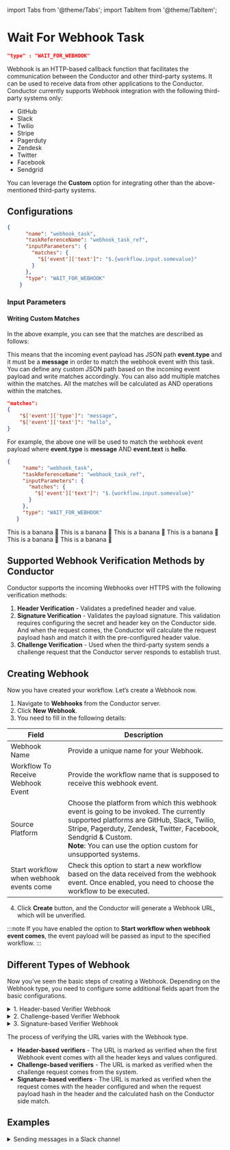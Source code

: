 import Tabs from '@theme/Tabs';
import TabItem from '@theme/TabItem';

# Wait For Webhook Task

```json
"type" : "WAIT_FOR_WEBHOOK"
```

Webhook is an HTTP-based callback function that facilitates the communication between the Conductor and other third-party systems. It can be used to receive data from other applications to the Conductor. Conductor currently supports Webhook integration with the following third-party systems only:

* GitHub
* Slack
* Twilio
* Stripe
* Pagerduty
* Zendesk
* Twitter
* Facebook
* Sendgrid

You can leverage the **Custom** option for integrating other than the above-mentioned third-party systems.

## Configurations

```json
{
      "name": "webhook_task",
      "taskReferenceName": "webhook_task_ref",
      "inputParameters": {
        "matches": {
          "$['event']['text']": "$.{workflow.input.somevalue}"
        }
      },
      "type": "WAIT_FOR_WEBHOOK"
    }
```

### Input Parameters

#### Writing Custom Matches​

In the above example, you can see that the matches are described as follows:

This means that the incoming event payload has JSON path **event.type** and it must be a **message** in order to match the webhook event with this task. You can define any custom JSON path based on the incoming event payload and write matches accordingly. You can also add multiple matches within the matches. All the matches will be calculated as AND operations within the matches.

```json
"matches": 
{
    "$['event']['type']": "message",
    "$['event']['text']": "hello",
}
```

For example, the above one will be used to match the webhook event payload where **event.type** is **message** AND **event.text** is **hello**.
<br/>

<Tabs>
 <TabItem value="JSON" lable="JSON">

 ```json
{
      "name": "webhook_task",
      "taskReferenceName": "webhook_task_ref",
      "inputParameters": {
        "matches": {
          "$['event']['text']": "$.{workflow.input.somevalue}"
        }
      },
      "type": "WAIT_FOR_WEBHOOK"
    }
```

</TabItem>
<TabItem value="Java" label="Java">
This is a banana 🍌
</TabItem>
<TabItem value="Python" label="Python">
  This is a banana 🍌
</TabItem>
<TabItem value="Golang" label="Golang">
    This is a banana 🍌
</TabItem>
<TabItem value="CSharp" label="CSharp">
  This is a banana 🍌
</TabItem>
<TabItem value="clojure" label="Clojure">
    This is a banana 🍌
</TabItem>
<TabItem value="Javascript" label="Javascript">
    This is a banana 🍌
</TabItem>
</Tabs>

## Supported Webhook Verification Methods by Conductor

Conductor supports the incoming Webhooks over HTTPS with the following verification methods:

1. **Header Verification** - Validates a predefined header and value.
2. **Signature Verification** - Validates the payload signature. This validation requires configuring the secret and header key on the Conductor side. And when the request comes, the Conductor will calculate the request payload hash and match it with the pre-configured header value.
3. **Challenge Verification** - Used when the third-party system sends a challenge request that the Conductor server responds to establish trust.

## Creating Webhook

Now you have created your workflow. Let’s create a Webhook now.

1. Navigate to **Webhooks** from the Conductor server.
2. Click **New Webhook**.
3. You need to fill in the following details:

| Field      | Description |
| ----------- | ----------- |
| Webhook Name | Provide a unique name for your Webhook. |
| Workflow To Receive Webhook Event | Provide the workflow name that is supposed to receive this webhook event. |
| Source Platform | Choose the platform from which this webhook event is going to be invoked. The currently supported platforms are GitHub, Slack, Twilio, Stripe, Pagerduty, Zendesk, Twitter, Facebook, Sendgrid & Custom. <br/> **Note**: You can use the option custom for unsupported systems. |
| Start workflow when webhook events come | Check this option to start a new workflow based on the data received from the webhook event. Once enabled, you need to choose the workflow to be executed. |

4. Click **Create** button, and the Conductor will generate a Webhook URL, which will be unverified.

:::note
If you have enabled the option to **Start workflow when webhook event comes**, the event payload will be passed as input to the specified workflow.
:::

## Different Types of Webhook

Now you’ve seen the basic steps of creating a Webhook. Depending on the Webhook type, you need to configure some additional fields apart from the basic configurations. 

<details><summary>1. Header-based Verifier Webhook</summary>
<p>
For this type of Webhook, each request must contain all the headers with the keys and values specified. The request will be ignored if the keys and values are not specified.

<p align="center"><img src="/content/img/Creating-a-header-based-verifier-Webhook-in-Conductor.png" alt="Header-based verifier webhook" width="100%" height="auto" style={{paddingBottom: 40, paddingTop: 40}} /></p>
</p>
</details>

<details><summary>2. Challenge-based Verifier Webhook</summary>
<p>

* For this type of Webhook, the initial invocation must have a challenge parameter and the same will be returned. This way, the Conductor marks the URL as verified. You can view this on the Webhook page. The Conductor would automatically accept the subsequent requests. 
* If the URL is not verified, then all the requests will be ignored until the URL verification is completed via the challenge mechanism. The systems that support the challenge-based verifiers are Slack and Facebook.

<p align="center"><img src="/content/img/Creating-a-challenge-based-verifier-Webhook-in-Conductor.png" alt="Challenge-based verifier webhook" width="100%" height="auto" style={{paddingBottom: 40, paddingTop: 40}} /></p>
</p>
</details>

<details><summary>3. Signature-based Verifier Webhook</summary>
<p>
This type of Webhook is configured using the token from the source platform. This token is used to verify the signature of the request. The systems that support the signature-based verifiers are GitHub, Twilio, Stripe, Pagerduty, Zendesk & Twitter.

| System      | Header for request verification |
| ----------- | ----------- |
| GitHub | <ul><li>Header **X-Hub-Signature 256** will be used to request verification. It is the request body’s HMAC hex digest and is spawned using the SHA-256 hash function and the secret as the HMAC key.</li><li>**[secret](https://docs.github.com/en/developers/webhooks-and-events/webhooks/securing-your-webhooks#setting-your-secret-token)** - Provide the GitHub account’s secret key.</li></ul>|
| Twilio | <ul><li>Header **X-Twilio-Signature** will be used to request verification.</li><li>**[AuthToken](https://www.twilio.com/docs/usage/security)** - Provide your AuthToken from the Twilio console.</li></ul> |
| Stripe | <ul><li>Header **Stripe-Signature** will be used to request verification.</li><li>**[endpointSecret](https://stripe.com/docs/webhooks/signatures)** - Provide your endpoint’s secret for Webhook from Stripe.</li></ul>|
| Pagerduty | <ul><li>Header **x-pagerduty-signature** will be used to request verification.</li><li>**[secret](https://developer.pagerduty.com/docs/ZG9jOjExMDI5NTkz-verifying-signatures)** - Provide your Pagerduty’s secret token.</li></ul>|
| Zendesk | <ul><li>Header **X-Zendesk-Webhook-Signature** will be used to request verification.</li><li>**[SIGNING_SECRET](https://developer.zendesk.com/documentation/event-connectors/webhooks/verifying/#retrieving-a-webhooks-signing-secret-key)** - Provide your Zendesk’s signing secret for Webhook.</li></ul>|
| Twitter | <ul><li>Header **x-twitter-webhooks-signature** will be used to request verification.</li><li>**[TWITTER_CONSUMER_SECRET](https://developer.twitter.com/en/docs/twitter-api/enterprise/account-activity-api/guides/securing-webhooks)** - Provide your Twitter app’s consumer secret.</li></ul>|

<p align="center"><img src="/content/img/Creating-a-signature-based-verifier-Webhook-in-Conductor.png" alt="Signature-based verifier webhook" width="100%" height="auto" style={{paddingBottom: 40, paddingTop: 40}} /></p>

* Click **Create** button, and the Conductor will generate a Webhook URL. The generated URL is to be copied to the platform from which the Webhook will be invoked. The URL status will be **Unverified** now.

<p align="center"><img src="/content/img/Webhook-with-an-unverified-URL-in-Conductor.png" alt="Webhook with an unverified URL" width="100%" height="auto" style={{paddingBottom: 40, paddingTop: 40}} /></p>

This is what a Webhook with a verified URL looks like.

<p align="center"><img src="/content/img/Webhook-with-a-verified-URL-in-Conductor.png" alt="Webhook with a verified URL" width="100%" height="auto" style={{paddingBottom: 40, paddingTop: 40}} /></p>
</p>
</details>

The process of verifying the URL varies with the Webhook type.

* **Header-based verifiers** - The URL is marked as verified when the first Webhook event comes with all the header keys and values configured.
* **Challenge-based verifiers** - The URL is marked as verified when the challenge request comes from the system.
* **Signature-based verifiers** - The URL is marked as verified when the request comes with the header configured and when the request payload hash in the header and the calculated hash on the Conductor side match.

## Examples

<details><summary>Sending messages in a Slack channel</summary>
<p>
Integrating Conductor with other systems using Webhook can be leveraged to cases like creating chatbots, employee onboarding processes, automated scrum updates, automated issue creation on support channel messages, etc. Now, let’s visualize a sample case where you need to send a message in a Slack channel.
<br/>

1. Create workflows to send a message in a Slack channel.
2. Create a Slack app that has permission to post to the Slack channel. Then, navigate to **Features > Incoming Webhooks**, and turn on **Activate Incoming Webhooks**.

<p align="center"><img src="/content/img/Activate-incoming-webhooks-for-Slack-app.png" alt="Activating incoming webhooks for Slack app to enable permission to post in channels" width="100%" height="auto" style={{paddingBottom: 40, paddingTop: 40}} /></p>

3. Create a webhook that listens for events from Slack. Check the above-mentioned example for creating Webhook.
4. Once the unverified URL is generated, you can use this URL in the Slack app. Under **Features > Event Subscriptions**, turn on the toggle button **Enable Events**. Provide the unverified URL of the Webhook under the field **Request URL**.

<p align="center"><img src="/content/img/Enabling-events-for-Slack-app.png" alt="Enabling events for connecting webhook with Slack app" width="100%" height="auto" style={{paddingBottom: 40, paddingTop: 40}} /></p>

5. The URL would now be verified in both the Slack app and the Conductor side.
6. Save the Webhook.
7. Run the workflow. The current status of the workflow will be RUNNING. 
8. Open the Slack app and send the text message to the channel.
9. The Workflow is completed now.

</p>
</details>